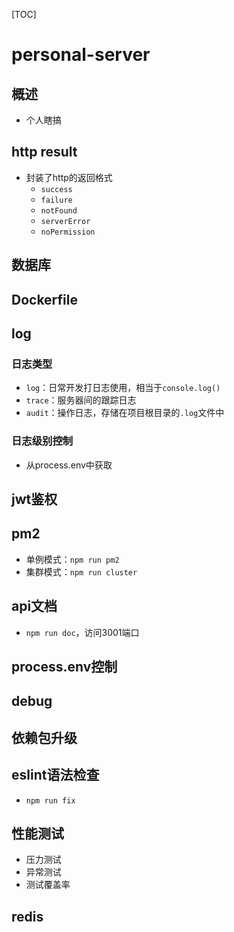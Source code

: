 [TOC]



# personal-server

## 概述
- 个人瞎搞



## http result

- 封装了http的返回格式
  - `success`
  - `failure`
  - `notFound`
  - `serverError`
  - `noPermission`

## 数据库





## Dockerfile





## log

### 日志类型
- `log`：日常开发打日志使用，相当于`console.log()`
- `trace`：服务器间的跟踪日志
- `audit`：操作日志，存储在项目根目录的`.log`文件中



### 日志级别控制

- 从process.env中获取





## jwt鉴权





## pm2

- 单例模式：`npm run pm2`
- 集群模式：`npm run cluster`

## api文档

- `npm run doc`，访问3001端口



## process.env控制





## debug



## 依赖包升级





## eslint语法检查

- `npm run fix`





## 性能测试

- 压力测试
- 异常测试
- 测试覆盖率





## redis
